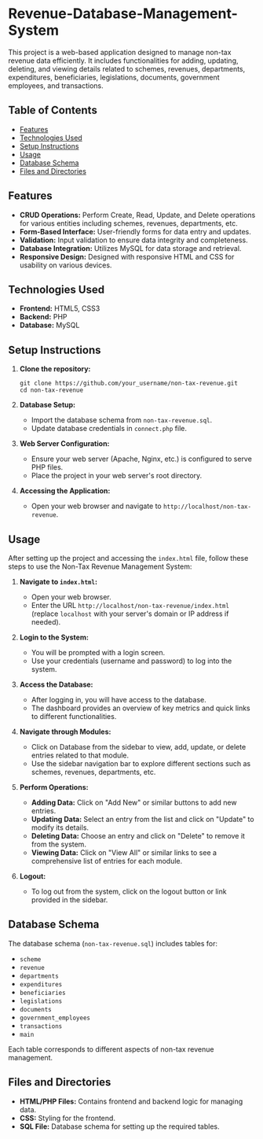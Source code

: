 # Revenue-Database-Management-System

This project is a web-based application designed to manage non-tax revenue data efficiently. It includes functionalities for adding, updating, deleting, and viewing details related to schemes, revenues, departments, expenditures, beneficiaries, legislations, documents, government employees, and transactions.

## Table of Contents

- [Features](#features)
- [Technologies Used](#technologies-used)
- [Setup Instructions](#setup-instructions)
- [Usage](#usage)
- [Database Schema](#database-schema)
- [Files and Directories](#files-and-directories)

## Features

- **CRUD Operations:** Perform Create, Read, Update, and Delete operations for various entities including schemes, revenues, departments, etc.
- **Form-Based Interface:** User-friendly forms for data entry and updates.
- **Validation:** Input validation to ensure data integrity and completeness.
- **Database Integration:** Utilizes MySQL for data storage and retrieval.
- **Responsive Design:** Designed with responsive HTML and CSS for usability on various devices.

## Technologies Used

- **Frontend:** HTML5, CSS3
- **Backend:** PHP
- **Database:** MySQL

## Setup Instructions

1. **Clone the repository:**
   ```
   git clone https://github.com/your_username/non-tax-revenue.git
   cd non-tax-revenue
   ```

2. **Database Setup:**
   - Import the database schema from `non-tax-revenue.sql`.
   - Update database credentials in `connect.php` file.

3. **Web Server Configuration:**
   - Ensure your web server (Apache, Nginx, etc.) is configured to serve PHP files.
   - Place the project in your web server's root directory.

4. **Accessing the Application:**
   - Open your web browser and navigate to `http://localhost/non-tax-revenue`.

## Usage

After setting up the project and accessing the `index.html` file, follow these steps to use the Non-Tax Revenue Management System:

1. **Navigate to `index.html`:**
   - Open your web browser.
   - Enter the URL `http://localhost/non-tax-revenue/index.html` (replace `localhost` with your server's domain or IP address if needed).

2. **Login to the System:**
   - You will be prompted with a login screen.
   - Use your credentials (username and password) to log into the system.

3. **Access the Database:**
   - After logging in, you will have access to the database.
   - The dashboard provides an overview of key metrics and quick links to different functionalities.

4. **Navigate through Modules:**
   - Click on Database from the sidebar to view, add, update, or delete entries related to that module.
   - Use the sidebar navigation bar to explore different sections such as schemes, revenues, departments, etc.

5. **Perform Operations:**
   - **Adding Data:** Click on "Add New" or similar buttons to add new entries.
   - **Updating Data:** Select an entry from the list and click on "Update" to modify its details.
   - **Deleting Data:** Choose an entry and click on "Delete" to remove it from the system.
   - **Viewing Data:** Click on "View All" or similar links to see a comprehensive list of entries for each module.

6. **Logout:**
   - To log out from the system, click on the logout button or link provided in the sidebar.

## Database Schema

The database schema (`non-tax-revenue.sql`) includes tables for:
- `scheme`
- `revenue`
- `departments`
- `expenditures`
- `beneficiaries`
- `legislations`
- `documents`
- `government_employees`
- `transactions`
- `main`

Each table corresponds to different aspects of non-tax revenue management.

## Files and Directories

- **HTML/PHP Files:** Contains frontend and backend logic for managing data.
- **CSS:** Styling for the frontend.
- **SQL File:** Database schema for setting up the required tables.
